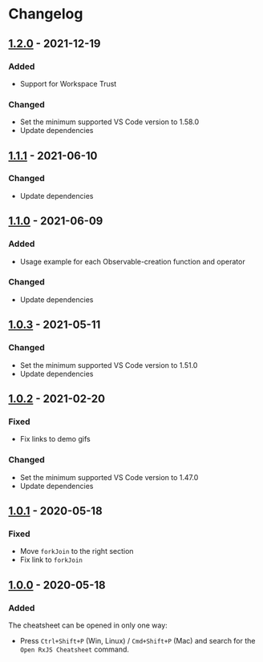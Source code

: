 # Changelog

## [1.2.0](https://github.com/dzhavat/rxjs-cheatsheet/compare/1.1.1...1.2.0) - 2021-12-19

### Added

- Support for Workspace Trust

### Changed

- Set the minimum supported VS Code version to 1.58.0
- Update dependencies

## [1.1.1](https://github.com/dzhavat/rxjs-cheatsheet/compare/1.1.0...1.1.1) - 2021-06-10

### Changed

- Update dependencies

## [1.1.0](https://github.com/dzhavat/rxjs-cheatsheet/compare/1.0.3...1.1.0) - 2021-06-09

### Added

- Usage example for each Observable-creation function and operator

### Changed

- Update dependencies

## [1.0.3](https://github.com/dzhavat/rxjs-cheatsheet/compare/1.0.2...1.0.3) - 2021-05-11

### Changed

- Set the minimum supported VS Code version to 1.51.0
- Update dependencies

## [1.0.2](https://github.com/dzhavat/rxjs-cheatsheet/compare/1.0.1...1.0.2) - 2021-02-20

### Fixed

- Fix links to demo gifs

### Changed

- Set the minimum supported VS Code version to 1.47.0
- Update dependencies

## [1.0.1](https://github.com/dzhavat/rxjs-cheatsheet/compare/1.0.0...1.0.1) - 2020-05-18

### Fixed

- Move `forkJoin` to the right section
- Fix link to `forkJoin`

## [1.0.0](https://github.com/dzhavat/rxjs-cheatsheet/releases/tag/1.0.0) - 2020-05-18

### Added

The cheatsheet can be opened in only one way:

- Press `Ctrl+Shift+P` (Win, Linux) / `Cmd+Shift+P` (Mac) and search for the `Open RxJS Cheatsheet` command.
